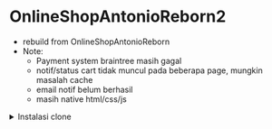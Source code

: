 # OnlineShopAntonioReborn2
- rebuild from OnlineShopAntonioReborn
- Note:
    - Payment system braintree masih gagal
    - notif/status cart tidak muncul pada beberapa page, mungkin masalah cache
    - email notif belum berhasil
    - masih native html/css/js
<details>
<summary>Instalasi clone</summary>

- Local
    - git clone xxxx
    - `pipenv shell` (jika tidak bisa, activate manual di . source /home/aris/.local/share/virtualenvs/BlogAntonio-J9LzUExB/bin/activate)
    - `pipenv install`
    - pada settings.py, set allowed_host: 'localhost'
    - Database
        - set: user, pass, database, --> settings.py
        - `sudo service postgresql start`
        - sudo su --> su - postgres --> psql
        - `CREATE USER user_name WITH ENCRYPTED PASSWORD 'mypassword';`
        - `CREATE DATABASE dbname OWNER rolename;`
        - `GRANT ALL PRIVILEGES ON dbname TO aris;`
    - RabbitMQ & Celery (for email notif when place order)
        - [Install rabbitMq ubuntu](https://www.rabbitmq.com/install-debian.html)
        - sudo rabbitmq-server
        - cd myshop
        - celery -A myshop worker -l info
        - celery -A myshop flower >> open http://localhost:5555 (flower = monitoring celery)
    - Redis (recomendation system)
        - [Instalasi](https://redis.io/docs/getting-started/installation/install-redis-on-linux/)
        - [other command](https://github.com/ArisDjango/orm-postgres/blob/main/redis.)
        - `redis-server`
    - `python manage.py migrate`
    - `python manage.py createsuperuser`
    - `python manage.py runserver`
    - konten:
        - localhost:8000
        - localhost:8000/admin/
    - Backup:
        - `python manage.py dumpdata blog --indent=2 --output=blog/fixtures/backup2022.json`
    - Load:
        - `python manage.py loaddata backup2022.json`
- Production (docker)
    - git clone xxxx
    - pada settings.py, set allowed_host: 'XXX' --> IP Public
    - `docker-compose up`
    - `docker container ls` --> pastikan container jalan
    - migrate:
        - `docker-compose run --rm blogantonio /bin/bash -c "cd blogApp; python3 manage.py migrate"`
    - super user
        - `docker-compose run --rm blogantonio /bin/bash -c "cd blogApp; python3 manage.py createsuperuser"`
    - collect static
        - `docker-compose run --rm blogantonio /bin/bash -c "cd blogApp; python3 manage.py collectstatic --no-input"`

    
</details>